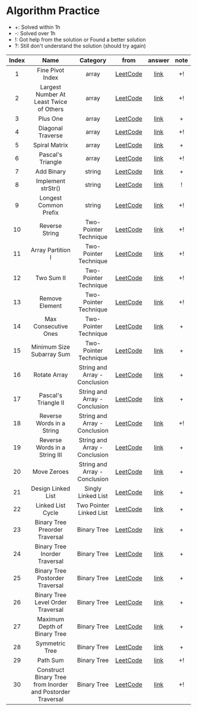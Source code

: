 # Algorithm Practice

- +: Solved within 1h
- -: Solved over 1h
- !: Got help from the solution or Found a better solution
- ?: Still don't understand the solution (should try again)


|Index|Name|Category|from|answer|note|
|:---:|:---:|:---:|:---:|:---:|:---:|
| 1  |  Fine Pivot Index  | array | [LeetCode](https://leetcode.com/explore/learn/card/array-and-string/201/introduction-to-array/1144/)  | [link](https://github.com/WOOSHIK-M/Coding_Practice/blob/main/Leetcode/Learn/Array_and_String/Introduction%20to%20Array/Find%20Pivot%20Index.py)  | +!  |
| 2  |  Largest Number At Least Twice of Others | array | [LeetCode](https://leetcode.com/explore/learn/card/array-and-string/201/introduction-to-array/1147/)  | [link](https://github.com/WOOSHIK-M/Coding_Practice/blob/main/Leetcode/Learn/Array_and_String/Introduction%20to%20Array/Largest%20Number%20At%20Least%20Twice%20of%20Others.py) | +!  |
| 3  |  Plus One  | array | [LeetCode](https://leetcode.com/explore/learn/card/array-and-string/201/introduction-to-array/1148/)  | [link](https://github.com/WOOSHIK-M/Coding_Practice/blob/main/Leetcode/Learn/Array_and_String/Introduction%20to%20Array/Plus%20One.py)  | + |
| 4  |  Diagonal Traverse  | array | [LeetCode](https://leetcode.com/explore/learn/card/array-and-string/202/introduction-to-2d-array/1167/)  | [link](https://github.com/WOOSHIK-M/Coding_Practice/blob/main/Leetcode/Learn/Array_and_String/Introduction%20to%202D%20Array/Diagonal%20Traverse.py)  | +! |
| 5  |  Spiral Matrix  | array | [LeetCode](https://leetcode.com/explore/learn/card/array-and-string/202/introduction-to-2d-array/1168/)  | [link](https://github.com/WOOSHIK-M/Coding_Practice/blob/main/Leetcode/Learn/Array_and_String/Introduction%20to%202D%20Array/Spiral%20Matrix.py)  | + |
| 6  |  Pascal's Triangle  | array | [LeetCode](https://leetcode.com/explore/learn/card/array-and-string/202/introduction-to-2d-array/1170/)  | [link](https://github.com/WOOSHIK-M/Coding_Practice/blob/main/Leetcode/Learn/Array_and_String/Introduction%20to%202D%20Array/Pascal's%20Triangle.py)  | +! |
| 7  |  Add Binary  | string | [LeetCode](https://leetcode.com/explore/learn/card/array-and-string/203/introduction-to-string/1160/)  | [link](https://github.com/WOOSHIK-M/Coding_Practice/blob/main/Leetcode/Learn/Array_and_String/Introduction%20to%20String/Add%20Binary.py)  | + |
| 8  |  Implement strStr() | string | [LeetCode](https://leetcode.com/explore/learn/card/array-and-string/203/introduction-to-string/1161/)  | [link](https://github.com/WOOSHIK-M/Coding_Practice/blob/main/Leetcode/Learn/Array_and_String/Introduction%20to%20String/Implement%20strStr().py)  | ! |
| 9  |  Longest Common Prefix | string | [LeetCode](https://leetcode.com/explore/learn/card/array-and-string/203/introduction-to-string/1162/discuss/172553/beat-100-python-submission-short-and-clean)  | [link](https://github.com/WOOSHIK-M/Coding_Practice/blob/main/Leetcode/Learn/Array_and_String/Introduction%20to%20String/Longest%20Common%20Prefix.py)  | +! |
| 10  |  Reverse String | Two-Pointer Technique | [LeetCode](https://leetcode.com/explore/learn/card/array-and-string/205/array-two-pointer-technique/1183/)  | [link](https://github.com/WOOSHIK-M/Coding_Practice/blob/main/Leetcode/Learn/Array_and_String/Two-Pointer%20Technique/Reverse%20String.py)  | +! |
| 11 |  Array Partition I | Two-Pointer Technique | [LeetCode](https://leetcode.com/explore/learn/card/array-and-string/205/array-two-pointer-technique/1154/)  | [link](https://github.com/WOOSHIK-M/Coding_Practice/blob/main/Leetcode/Learn/Array_and_String/Two-Pointer%20Technique/Array%20Partition%20I.py)  | +! |
| 12 |  Two Sum II | Two-Pointer Technique | [LeetCode](https://leetcode.com/explore/learn/card/array-and-string/205/array-two-pointer-technique/1153/)  | [link](https://github.com/WOOSHIK-M/Coding_Practice/blob/main/Leetcode/Learn/Array_and_String/Two-Pointer%20Technique/Two%20Sum%20II%20-%20Input%20array%20is%20sorted.py)  | +! |
| 13 |  Remove Element | Two-Pointer Technique | [LeetCode](https://leetcode.com/explore/learn/card/array-and-string/205/array-two-pointer-technique/1151/)  | [link](https://github.com/WOOSHIK-M/Coding_Practice/blob/main/Leetcode/Learn/Array_and_String/Two-Pointer%20Technique/Remove%20Element.py)  | +! |
| 14 |  Max Consecutive Ones | Two-Pointer Technique | [LeetCode](https://leetcode.com/explore/learn/card/array-and-string/205/array-two-pointer-technique/1301/)  | [link](https://github.com/WOOSHIK-M/Coding_Practice/blob/main/Leetcode/Learn/Array_and_String/Two-Pointer%20Technique/Max%20Consecutive%20Ones.py)  | + |
| 15 |  Minimum Size Subarray Sum | Two-Pointer Technique | [LeetCode](https://leetcode.com/explore/learn/card/array-and-string/205/array-two-pointer-technique/1299/)  | [link](https://github.com/WOOSHIK-M/Coding_Practice/blob/main/Leetcode/Learn/Array_and_String/Two-Pointer%20Technique/Minimum%20Size%20Subarray%20Sum.py)  | + |
| 16 |  Rotate Array | String and Array - Conclusion | [LeetCode](https://leetcode.com/explore/learn/card/array-and-string/204/conclusion/1182/) | [link](https://github.com/WOOSHIK-M/Practice_Algorithms/blob/main/Leetcode/Learn/Array_and_String/Conclusion/Rotate%20Array.py)  | + |
| 17 |  Pascal's Triangle II | String and Array - Conclusion  | [LeetCode](https://leetcode.com/explore/learn/card/array-and-string/204/conclusion/1171/) | [link](https://github.com/WOOSHIK-M/Practice_Algorithms/blob/main/Leetcode/Learn/Array_and_String/Conclusion/Pascal's%20Triangle%20II.py)  | + |
| 18 |  Reverse Words in a String | String and Array - Conclusion  | [LeetCode](https://leetcode.com/explore/learn/card/array-and-string/204/conclusion/1164/) | [link](https://github.com/WOOSHIK-M/Practice_Algorithms/blob/main/Leetcode/Learn/Array_and_String/Conclusion/Reverse%20words%20in%20a%20String.py)  | +! |
| 19 |  Reverse Words in a String III | String and Array - Conclusion  | [LeetCode](https://leetcode.com/explore/learn/card/array-and-string/204/conclusion/1165/) | [link](https://github.com/WOOSHIK-M/Practice_Algorithms/blob/main/Leetcode/Learn/Array_and_String/Conclusion/Reverse%20Words%20in%20a%20String%20III.py)  | + |
| 20 |  Move Zeroes | String and Array - Conclusion  | [LeetCode](https://leetcode.com/explore/learn/card/array-and-string/204/conclusion/1174/) | [link](https://github.com/WOOSHIK-M/Practice_Algorithms/blob/main/Leetcode/Learn/Array_and_String/Conclusion/Move%20Zeroes.py)  | + |
| 21 |  Design Linked List | Singly Linked List | [LeetCode](https://leetcode.com/explore/learn/card/linked-list/209/singly-linked-list/1290/) | [link](https://github.com/WOOSHIK-M/Practice_Algorithms/blob/main/Leetcode/Learn/Linked%20List/Singly%20Linked%20List/Design%20Linked%20List.py)  | + |
| 22 |  Linked List Cycle | Two Pointer Linked List | [LeetCode](https://leetcode.com/explore/learn/card/linked-list/214/two-pointer-technique/1212/) | [link](https://github.com/WOOSHIK-M/Practice_Algorithms/blob/main/Leetcode/Learn/Linked%20List/Two%20Pointer%20Linked%20List/Linked%20List%20Cycle.py)  | + |
| 23 |  Binary Tree Preorder Traversal | Binary Tree | [LeetCode](https://leetcode.com/explore/learn/card/data-structure-tree/134/traverse-a-tree/928/) | [link](https://github.com/WOOSHIK-M/Practice_Algorithms/blob/main/Leetcode/Learn/Binary%20Tree/Traverse%20a%20Tree/Binary%20Tree%20Preorder%20Traversal.py)  | + |
| 24 |  Binary Tree Inorder Traversal | Binary Tree | [LeetCode](https://leetcode.com/explore/learn/card/data-structure-tree/134/traverse-a-tree/929/) | [link](https://github.com/WOOSHIK-M/Practice_Algorithms/blob/main/Leetcode/Learn/Binary%20Tree/Traverse%20a%20Tree/Binary%20Tree%20Inorder%20Traversal.py)  | + |
| 25 |  Binary Tree Postorder Traversal | Binary Tree | [LeetCode](https://leetcode.com/explore/learn/card/data-structure-tree/134/traverse-a-tree/930/) | [link](https://github.com/WOOSHIK-M/Practice_Algorithms/blob/main/Leetcode/Learn/Binary%20Tree/Traverse%20a%20Tree/Binary%20Tree%20Postorder%20Traversal.py)  | + |
| 26 |  Binary Tree Level Order Traversal | Binary Tree | [LeetCode](https://leetcode.com/explore/learn/card/data-structure-tree/134/traverse-a-tree/931/) | [link](https://github.com/WOOSHIK-M/Practice_Algorithms/blob/main/Leetcode/Learn/Binary%20Tree/Traverse%20a%20Tree/Binary%20Tree%20Level%20Order%20Traversal.py)  | + |
| 27 |  Maximum Depth of Binary Tree | Binary Tree | [LeetCode](https://leetcode.com/explore/learn/card/data-structure-tree/17/solve-problems-recursively/535/) | [link](https://github.com/WOOSHIK-M/Practice_Algorithms/blob/main/Leetcode/Learn/Binary%20Tree/Solve%20Problems%20Recursively/Maximum%20Depth%20of%20Binary%20Tree.py)  | + |
| 28 |  Symmetric Tree | Binary Tree | [LeetCode](https://leetcode.com/explore/learn/card/data-structure-tree/17/solve-problems-recursively/536/) | [link](https://github.com/WOOSHIK-M/Practice_Algorithms/blob/main/Leetcode/Learn/Binary%20Tree/Solve%20Problems%20Recursively/Symmectric%20Tree.py)  | + |
| 29 |  Path Sum | Binary Tree | [LeetCode](https://leetcode.com/explore/learn/card/data-structure-tree/17/solve-problems-recursively/537/) | [link](https://github.com/WOOSHIK-M/Practice_Algorithms/blob/main/Leetcode/Learn/Binary%20Tree/Solve%20Problems%20Recursively/Path%20Sum.py)  | +! |
| 30 |  Construct Binary Tree from Inorder and Postorder Traversal | Binary Tree | [LeetCode](https://leetcode.com/explore/learn/card/data-structure-tree/133/conclusion/942/) | [link](https://github.com/WOOSHIK-M/Practice_Algorithms/blob/main/Leetcode/Learn/Binary%20Tree/Conclusion/Construct%20Binary%20Tree%20from%20Inorder%20and%20Postorder%20Traversal.py)  | +! |
